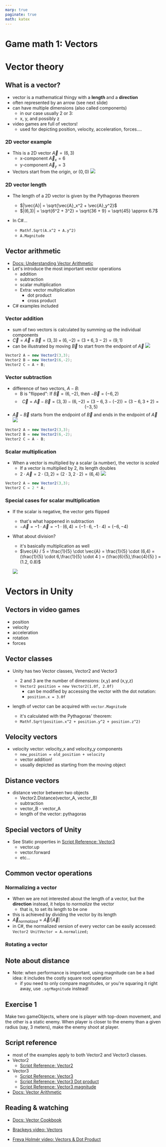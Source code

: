 ```yaml
---
marp: true
paginate: true
math: katex
---
```

<!-- headingDivider: 3 -->
<!-- class: invert -->
# Game math 1: Vectors

# Vector theory
## What is a vector?

* vector is a mathematical thingy with a **length** and a **direction**
* often represented by an arrow (see next slide)
* can have multiple dimensions (also called components)
  * in our case usually 2 or 3: 
  * x, y, and possibly z
* video games are full of vectors!
  * used for depicting position, velocity, acceleration, forces....

### 2D vector example
* This is a 2D vector $\vec{A} = (6, 3)$
  * x-component $\vec{A}_x = 6$
  * y-component $\vec{A}_y = 3$
* Vectors start from the origin, or $(0,0)$
![](imgs/2d-vector.png)

### 2D vector length

* The length of a 2D vector is given by the Pythagoras theorem
  * $|\vec{A}| = \sqrt{\vec{A}_x^2 + \vec{A}_y^2}$
  * $|(6,3)| = \sqrt{6^2 + 3^2} = \sqrt{36 + 9} = \sqrt{45} \approx 6.7$

* In C#... 
  * `Mathf.Sqrt(A.x^2 + A.y^2)`
  * `A.Magnitude`

## Vector arithmetic

* [Docs: Understanding Vector Arithmetic](https://docs.unity3d.com/2019.3/Documentation/Manual/UnderstandingVectorArithmetic.html)
* Let's introduce the most important vector operations
  * addition
  * subtraction
  * scalar multiplication
  * Extra: vector multiplication
    * dot product
    * cross product
* C# examples included
### Vector addition
* sum of two vectors is calculated by summing up the individual components
* $\vec{C} = \vec{A} + \vec{B} = (3, 3) + (6, -2) = (3 + 6, 3 - 2) = (9, 1)$
* can be illustrated by moving $\vec{B}$ to start from the endpoint of $\vec{A}$
![](imgs/2d-vector-addition.png)

```c#
Vector2 A = new Vector2(3,3);
Vector2 B = new Vector2(6,-2);
Vector2 C = A + B;
```

### Vector subtraction

* difference of two vectors, $A - B$:
  * B is "flipped": If $\vec{B} = (6, -2)$, then $-\vec{B} = (-6, 2)$
  * $$\vec{C} = \vec{A} - \vec{B} = (3, 3) - (6, -2) = (3 - 6, 3 - (-2)) = (3 - 6, 3 + 2) = (-3, 5)$$
* $\vec{A} - \vec{B}$ starts from the endpoint of $\vec{B}$ and ends in the endpoint of $\vec{A}$
![](imgs/2d-vector-subtraction.png)
```c#
Vector2 A = new Vector2(3,3);
Vector2 B = new Vector2(6,-2);
Vector2 C = A - B;
```

### Scalar multiplication

* When a vector is multiplied by a scalar (a number), the vector is *scaled*
  * If a vector is multiplied by 2, its length doubles
  * $2 \cdot \vec{A} = 2 \cdot (3,2) = (2 \cdot 3, 2 \cdot 2) = (6, 4)$
![](imgs/2d-vector-scalar-multiplication.png)
```c#
Vector2 A = new Vector2(3,3);
Vector2 C = 2 * A;
```

### Special cases for scalar multiplication

* If the scalar is negative, the vector gets flipped
  * that's what happened in subtraction
  * $-\vec{A} = -1\cdot \vec{A} = -1 \cdot (6,4) = (-1 \cdot 6,-1 \cdot 4) = (-6, -4)$
* What about division?
  * it's basically multiplication as well
  * $\vec{A} / 5 = \frac{1}{5} \cdot \vec{A} = \frac{1}{5} \cdot (6,4) = (\frac{1}{5} \cdot 6,\frac{1}{5} \cdot 4 ) = (\frac{6}{5},\frac{4}{5} ) = (1.2, 0.8)$
  
  ![](imgs/2d-vector-scalar-multiplication-2.png)
# Vectors in Unity

## Vectors in video games

* position
* velocity
* acceleration
* rotation
* forces

## Vector classes

* Unity has two Vector classes, Vector2 and Vector3
  * 2 and 3 are the number of dimensions: (x,y) and (x,y,z)
  * `Vector2 position = new Vector2(1.0f, 2.0f)`
    * can be modified by accessing the vector with the dot notation:
    * `position.x = 3.0f`

* length of vector can be acquired with `vector.Magnitude`
  * it's calculated with the Pythagoras' theorem:
  * `Mathf.Sqrt(position.x^2 + position.y^2 + position.z^2)`

## Velocity vectors
  * velocity vector: velocity_x and velocity_y components
    * `new_position = old_position + velocity`
    * vector addition!
    * usually depicted as starting from the moving object
## Distance vectors

* distance vector between two objects
  * Vector2.Distance(vector_A, vector_B)
  * subtraction
  * vector_B - vector_A
  * length of the vector: pythagoras


## Special vectors of Unity

* See Static properties in [Script Reference: Vector3](https://docs.unity3d.com/ScriptReference/Vector3.html)
  * vector.up
  * vector.forward
  * etc...

## Common vector operations

### Normalizing a vector

* When we are not interested about the length of a vector, but the **direction** instead, it helps to *normalize* the vector
  * that is, to set its length to be one
* this is achieved by dividing the vector by its length
* $\vec{A}_{normalized} = \vec{A} / |\vec{A}|$
* in C#, the normalized version of every vector can be easily accessed:
  `Vector2 UnitVector = A.normalized;`

### Rotating a vector


## Note about distance

* Note: when performance is important, using magnitude can be a bad idea: it includes the costly square root operation
  * if you need to only compare magnitudes, or you're squaring it right away, use `.sqrMagnitude` instead!
## Exercise 1
<!-- _backgroundColor: teal -->

Make two gameObjects, where one is player with top-down movement, and the other is a static enemy.
When player is closer to the enemy than a given radius (say, 3 meters), make the enemy shoot at player.


## Script reference

* most of the examples apply to both Vector2 and Vector3 classes.
* Vector2
  * [Script Reference: Vector2](https://docs.unity3d.com/ScriptReference/Vector2.html)
* Vector3
  * [Script Reference: Vector3](https://docs.unity3d.com/ScriptReference/Vector3.html)
  * [Script Reference: Vector3 Dot product](https://docs.unity3d.com/ScriptReference/Vector3.Dot.html)
  * [Script Reference: Vector3 magnitude](https://docs.unity3d.com/ScriptReference/Vector3-magnitude.html)
* [Docs: Vector Arithmetic](https://docs.unity3d.com/2019.3/Documentation/Manual/UnderstandingVectorArithmetic.html)

## Reading & watching

* [Docs: Vector Cookbook](https://docs.unity3d.com/2019.3/Documentation/Manual/VectorCookbook.html)

* [Brackeys video: Vectors](https://www.youtube.com/watch?v=wXI9_olSrqo)

* [Freya Holmér video: Vectors & Dot Product](https://www.youtube.com/watch?v=MOYiVLEnhrw)